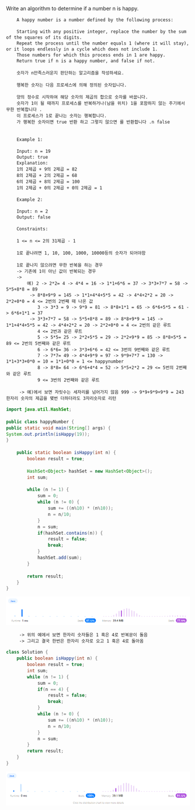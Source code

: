 Write an algorithm to determine if a number n is happy.

        A happy number is a number defined by the following process:

        Starting with any positive integer, replace the number by the sum of the squares of its digits.
        Repeat the process until the number equals 1 (where it will stay), or it loops endlessly in a cycle which does not include 1.
        Those numbers for which this process ends in 1 are happy.
        Return true if n is a happy number, and false if not.

        숫자가 n만족스러운지 판단하는 알고리즘을 작성하세요.
        
        행복한 숫자는 다음 프로세스에 의해 정의된 숫자입니다.
        
        양의 정수로 시작하여 해당 숫자의 제곱의 합으로 숫자를 바꿉니다.
        숫자가 1이 될 때까지 프로세스를 반복하거나(남을 위치) 1을 포함하지 않는 주기에서 무한 반복합니다 .
        이 프로세스가 1로 끝나는 숫자는 행복합니다.
        가 행복한 숫자이면 true 반환 하고 그렇지 않으면 를 반환합니다 .n false


        Example 1:

        Input: n = 19
        Output: true
        Explanation:
        1의 2제곱 + 9의 2제곱 = 82
        8의 2제곱 + 2의 2제곱 = 68
        6의 2제곱 + 8의 2제곱 = 100
        1의 2제곱 + 0의 2제곱 + 0의 2제곱 = 1

        Example 2:

        Input: n = 2
        Output: false

        Constraints:

        1 <= n <= 2의 31제곱 - 1

        1로 끝나려면 1, 10, 100, 1000, 10000등의 숫자가 되어야함

        1로 끝나지 않으려면 무한 반복을 하는 경우
        -> 기존에 1이 아닌 값이 반복되는 경우
        ->
            예) 2 -> 2*2= 4 -> 4*4 = 16 -> 1*1+6*6 = 37 -> 3*3+7*7 = 58 -> 5*5+8*8 = 89
             -> 8*8+9*9 = 145 -> 1*1+4*4+5*5 = 42 -> 4*4+2*2 = 20 -> 2*2+0*0 = 4 <= 2번의 2번째 때 나온 값
                3 -> 3*3 = 9 -> 9*9 = 81 -> 8*8+1*1 = 65 -> 6*6+5*5 = 61 -> 6*6+1*1 = 37
             -> 3*3+7*7 = 58 -> 5*5+8*8 = 89 -> 8*8+9*9 = 145 -> 1*1+4*4+5*5 = 42 -> 4*4+2*2 = 20 -> 2*2+0*0 = 4 <= 2번의 같은 루트
                4 <= 2번과 같은 루트
                5 -> 5*5= 25 -> 2*2+5*5 = 29 -> 2*2+9*9 = 85 -> 8*8+5*5 = 89 <= 2번의 5번째와 같은 루트
                6 -> 6*6= 36 -> 3*3+6*6 = 42 <= 3번의 9번째와 같은 루트
                7 -> 7*7= 49 -> 4*4+9*9 = 97 -> 9*9+7*7 = 130 -> 1*1+3*3+0*0 = 10 = 1*1+0*0 = 1 <= happynumber
                8 -> 8*8= 64 -> 6*6+4*4 = 52 -> 5*5+2*2 = 29 <= 5번의 2번째와 같은 루트
                9 <= 3번의 2번째와 같은 루트

         -> 예)에서 보면 자릿수는 세자리를 넘어가지 않음 999 -> 9*9+9*9+9*9 = 243 한자리 숫자의 제곱을 몇번 더하더라도 3자리숫자로 리턴


```java
import java.util.HashSet;

public class happyNumber {
public static void main(String[] args) {
System.out.println(isHappy(19));
}

    public static boolean isHappy(int n) {
        boolean result = true;

        HashSet<Object> hashSet = new HashSet<Object>();
        int sum;

        while (n != 1) {
            sum = 0;
            while (n != 0) {
                sum += ((n%10) * (n%10));
                n = n/10;
            }
            n = sum;
            if(hashSet.contains(n)) {
                result = false;
                break;
            }
            hashSet.add(sum);
        }

        return result;
    }
}
```


![img.png](img.png)


         -> 위의 예에서 보면 한자리 숫자들은 1 혹은 4로 반복문이 돌음
         -> 그리고 결국 한번은 한자리 숫자로 오고 1 혹은 4로 돌아옴

```java
class Solution {
    public boolean isHappy(int n) {
        boolean result = true;
        int sum;
        while (n != 1) {
            sum = 0;
            if(n == 4) {
                result = false;
                break;
            }
            while (n != 0) {
                sum += ((n%10) * (n%10));
                n = n/10;
            }
            n = sum;
        }
        return result;
    }
}
```
![img_2.png](img_2.png)

